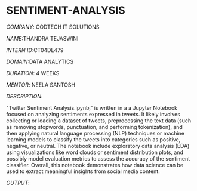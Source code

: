 # SENTIMENT-ANALYSIS

*COMPANY*: CODTECH IT SOLUTIONS

*NAME*:THANDRA TEJASWINI

*INTERN ID*:CT04DL479

*DOMAIN*:DATA ANALYTICS

*DURATION*: 4 WEEKS

*MENTOR*: NEELA SANTOSH

*DESCRIPTION*:

 "Twitter Sentiment Analysis.ipynb," is written in a  a Jupyter Notebook focused on analyzing sentiments expressed in tweets. It likely involves collecting or loading a dataset of tweets, preprocessing the text data (such as removing stopwords, punctuation, and performing tokenization), and then applying natural language processing (NLP) techniques or machine learning models to classify the tweets into categories such as positive, negative, or neutral. The notebook  include exploratory data analysis (EDA) using visualizations like word clouds or sentiment distribution plots, and possibly model evaluation metrics to assess the accuracy of the sentiment classifier. Overall, this notebook demonstrates how data science can be used to extract meaningful insights from social media content.

 *OUTPUT*:
 
